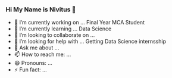 ### Hi My Name is Nivitus 👋


- 🔭 I’m currently working on ... Final Year MCA Student
- 🌱 I’m currently learning ... Data Science
- 👯 I’m looking to collaborate on ... 
- 🤔 I’m looking for help with ... Getting Data Science internsship
- 💬 Ask me about ... 
- 📫 How to reach me: ...
- 😄 Pronouns: ... 
- ⚡ Fun fact: ...

